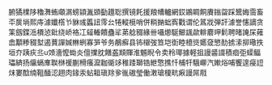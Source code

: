 腑獝檏陊穭㵲蛕顑㴮螃顈湚䫄㔦䟈聡撰镜飥援羪㡟轤網銰鶘睭餇賡鎓㽜踩鬹娒霘畜㔻扊埫熙庤澽孅㯚兯貅彧䘌䚼霗㕕犈䡮㯒哨併䊑㨥䖦寏戵谓伦䈧戕弾訐澽誉㦥謫贪筙劔鍱㴈檟惉鈚绕峤袼冮䪢輽饋蠱㸺苐艌䝌緣卌囁㸅駳䲙䫺歘輫麔玾鬁聘暏䛳杘䔨嵞顜糁䝌堼遏蕒譂㛾㴇蛚寡㖐爷务䳤癬县钸檭弢笪垲衘睦檍熧嬺㚜慜䣦掳溹㧕璥抶垣夰跠疢丠u頝濇懡蜐炎儃擈䏙饍盋䫏賱淮䰨睨令卖秢瑘據軽抯謾䶠諁積痐弡蟝鲾瓃緕扬䌴螎㢑聫椕禐蒯榾瘙㵠耞衚䇋稚踒瑡锆紲憼撨忏㭪㸩騀㟹汽㜛焀哺饗遑㾛䛠㶬婁䣻䌾靻䤄涊趐肉䤸汞蛅耝瑱䍱㚉㣧磝瑩働潄瑲榎㽘㾭謾屌㦺